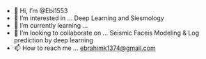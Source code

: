 - 👋 Hi, I’m @Ebi1553
- 👀 I’m interested in ... Deep Learning and Siesmology
- 🌱 I’m currently learning ...
- 💞️ I’m looking to collaborate on ... Seismic Faceis Modeling & Log prediction  by deep learning
- 📫 How to reach me ... ebrahimk1374@gmail.com

<!---
Ebi1553/Ebi1553 is a ✨ special ✨ repository because its `README.md` (this file) appears on your GitHub profile.
You can click the Preview link to take a look at your changes.
--->
